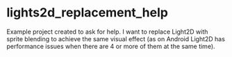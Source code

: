 # lights2d_replacement_help
Example project created to ask for help. I want to replace Light2D with sprite blending to achieve the same visual effect (as on Android Light2D has performance issues when there are 4 or more of them at the same time).
